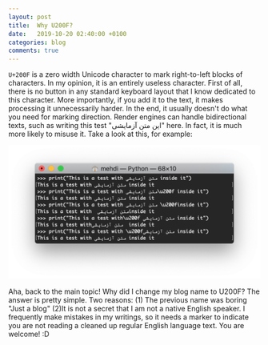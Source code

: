 ```yaml
---
layout: post
title:  Why U200F?
date:   2019-10-20 02:40:00 +0100
categories: blog
comments: true
---
```


`U+200F` is a zero width Unicode character to mark right-to-left blocks of characters.
In my opinion, it is an entirely useless character. First of all, there is no button in any standard keyboard layout that I know dedicated to this character. More importantly, if you add it to the text, it makes processing it unnecessarily harder. In the end, it usually doesn't do what you need for marking direction. Render engines can handle bidirectional texts, such as writing this test "این متن آزمایشی" here.
In fact, it is much more likely to misuse it.
Take a look at this, for example:

![Example of U200f in Python](/images/u200f.python.png)

Aha, back to the main topic! Why did I change my blog name to U200F?
The answer is pretty simple. Two reasons:
(1) The previous name was boring "Just a blog"
(2)It is not a secret that I am not a native English speaker. I frequently make mistakes in my writings, so it needs a marker to indicate you are not reading a cleaned up regular English language text. You are welcome! :D
